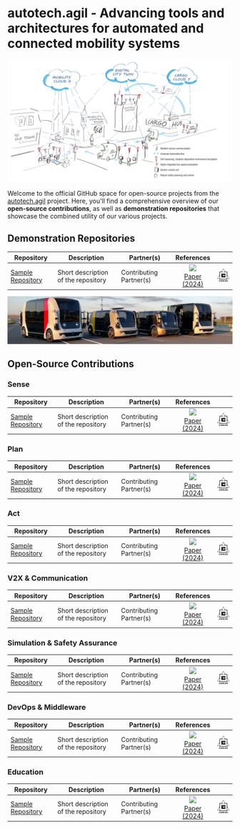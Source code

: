 # autotech.agil - Advancing tools and architectures for automated and connected mobility systems

<img src="../assets/AUTOtechagil-Skizze-v2-engl-web.svg">

Welcome to the official GitHub space for open-source projects from the [autotech.agil](https://www.autotechagil.de) project. Here, you'll find a comprehensive overview of our **open-source contributions**, as well as **demonstration repositories** that showcase the combined utility of our various projects.

## Demonstration Repositories

| Repository | Description | Partner(s) | References | <div style="width:80"></div> | 
| --- | --- | --- | :---: | :---: |
| [Sample Repository](https://github.com/TBD) | Short description of the repository | Contributing Partner(s) | <img src="https://img.shields.io/github/stars/TBD?style=social"/> <br/> [Paper (2024)](https://TBD) | <img src="https://github.com/ika-rwth-aachen/carlos/blob/main/utils/images/logo.png?raw=true" width="80" /> |

<img src="../assets/unicaragil-vehicles.png">

## Open-Source Contributions

### Sense

| Repository | Description | Partner(s) | References | <div style="width:80"></div> | 
| --- | --- | --- | :---: | :---: |
| [Sample Repository](https://github.com/TBD) | Short description of the repository | Contributing Partner(s) | <img src="https://img.shields.io/github/stars/TBD?style=social"/> <br/> [Paper (2024)](https://TBD) | <img src="https://github.com/ika-rwth-aachen/carlos/blob/main/utils/images/logo.png?raw=true" width="80" /> |

### Plan

| Repository | Description | Partner(s) | References | <div style="width:80"></div> | 
| --- | --- | --- | :---: | :---: |
| [Sample Repository](https://github.com/TBD) | Short description of the repository | Contributing Partner(s) | <img src="https://img.shields.io/github/stars/TBD?style=social"/> <br/> [Paper (2024)](https://TBD) | <img src="https://github.com/ika-rwth-aachen/carlos/blob/main/utils/images/logo.png?raw=true" width="80" /> |

### Act

| Repository | Description | Partner(s) | References | <div style="width:80"></div> | 
| --- | --- | --- | :---: | :---: |
| [Sample Repository](https://github.com/TBD) | Short description of the repository | Contributing Partner(s) | <img src="https://img.shields.io/github/stars/TBD?style=social"/> <br/> [Paper (2024)](https://TBD) | <img src="https://github.com/ika-rwth-aachen/carlos/blob/main/utils/images/logo.png?raw=true" width="80" /> |

### V2X & Communication

| Repository | Description | Partner(s) | References | <div style="width:80"></div> | 
| --- | --- | --- | :---: | :---: |
| [Sample Repository](https://github.com/TBD) | Short description of the repository | Contributing Partner(s) | <img src="https://img.shields.io/github/stars/TBD?style=social"/> <br/> [Paper (2024)](https://TBD) | <img src="https://github.com/ika-rwth-aachen/carlos/blob/main/utils/images/logo.png?raw=true" width="80" /> |

### Simulation & Safety Assurance

| Repository | Description | Partner(s) | References | <div style="width:80"></div> | 
| --- | --- | --- | :---: | :---: |
| [Sample Repository](https://github.com/TBD) | Short description of the repository | Contributing Partner(s) | <img src="https://img.shields.io/github/stars/TBD?style=social"/> <br/> [Paper (2024)](https://TBD) | <img src="https://github.com/ika-rwth-aachen/carlos/blob/main/utils/images/logo.png?raw=true" width="80" /> |

### DevOps & Middleware

| Repository | Description | Partner(s) | References | <div style="width:80"></div> | 
| --- | --- | --- | :---: | :---: |
| [Sample Repository](https://github.com/TBD) | Short description of the repository | Contributing Partner(s) | <img src="https://img.shields.io/github/stars/TBD?style=social"/> <br/> [Paper (2024)](https://TBD) | <img src="https://github.com/ika-rwth-aachen/carlos/blob/main/utils/images/logo.png?raw=true" width="80" /> |

### Education

| Repository | Description | Partner(s) | References | <div style="width:80"></div> | 
| --- | --- | --- | :---: | :---: |
| [Sample Repository](https://github.com/TBD) | Short description of the repository | Contributing Partner(s) | <img src="https://img.shields.io/github/stars/TBD?style=social"/> <br/> [Paper (2024)](https://TBD) | <img src="https://github.com/ika-rwth-aachen/carlos/blob/main/utils/images/logo.png?raw=true" width="80" /> |
